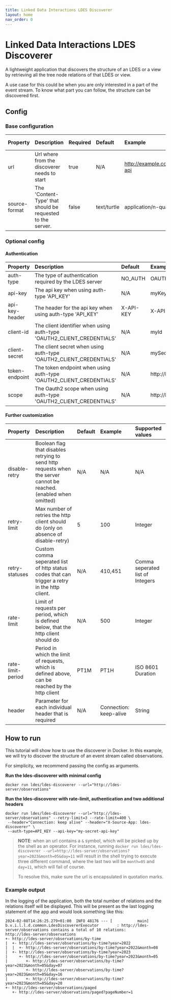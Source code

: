 ```yaml
---
title: Linked Data Interactions LDES Discoverer
layout: home
nav_order: 0
---
```


# Linked Data Interactions LDES Discoverer

A lightweight application that discovers the structure of an LDES or a view by retrieving all the tree node relations of
that LDES or view.

A use case for this could be when you are only interested in a part of the event stream. To know what part you can
follow, the structure can be discovered first.

## Config

### Base configuration

| Property      | Description                                                | Required | Default     | Example                   | Supported values                                                                                                        |
|:--------------|:-----------------------------------------------------------|:---------|:------------|:--------------------------|:------------------------------------------------------------------------------------------------------------------------|
| url           | Url where from the discoverer needs to start               | true     | N/A         | http://example.com/my-api | HTTP and HTTPS url                                                                                                      |
| source-format | The 'Content-Type' that should be requested to the server. | false    | text/turtle | application/n-quads       | Any type supported by [Apache Jena](https://jena.apache.org/documentation/io/rdf-input.html#determining-the-rdf-syntax) |

### Optional config

#### Authentication

| Property       | Description                                                            | Default   | Example                     | Supported values                              |
|:---------------|:-----------------------------------------------------------------------|:----------|:----------------------------|:----------------------------------------------|
| auth-type      | The type of authentication required by the LDES server                 | NO_AUTH   | OAUTH2_CLIENT_CREDENTIALS   | NO_AUTH, API_KEY or OAUTH2_CLIENT_CREDENTIALS |
| api-key        | The api key when using auth-type 'API_KEY'                             | N/A       | myKey                       | String                                        |
| api-key-header | The header for the api key when using auth-type 'API_KEY'              | X-API-KEY | X-API-KEY                   | String                                        |
| client-id      | The client identifier when using auth-type 'OAUTH2_CLIENT_CREDENTIALS' | N/A       | myId                        | String                                        |
| client-secret  | The client secret when using auth-type 'OAUTH2_CLIENT_CREDENTIALS'     | N/A       | mySecret                    | String                                        |
| token-endpoint | The token endpoint when using auth-type 'OAUTH2_CLIENT_CREDENTIALS'    | N/A       | http://localhost:8000/token | HTTP and HTTPS urls                           |
| scope          | The Oauth2 scope when using auth-type 'OAUTH2_CLIENT_CREDENTIALS'      | N/A       | http://localhost:8000/token | HTTP and HTTPS urls                           |

#### Further customization

| Property          | Description                                                                                                         | Default | Example                | Supported values                 |
|:------------------|:--------------------------------------------------------------------------------------------------------------------|:--------|:-----------------------|:---------------------------------|
| disable-retry     | Boolean flag that disables retrying to send http requests when the server cannot be reached. (enabled when omitted) | N/A     | N/A                    | N/A                              |
| retry-limit       | Max number of retries the http client should do (only on absence of disable-retry)                                  | 5       | 100                    | Integer                          |
| retry-statuses    | Custom comma seperated list of http status codes that can trigger a retry in the http client.                       | N/A     | 410,451                | Comma seperated list of Integers |
| rate-limit        | Limit of requests per period, which is defined below, that the http client should do                                | N/A     | 500                    | Integer                          |
| rate-limit-period | Period in which the limit of requests, which is defined above, can be reached by the http client                    | PT1M    | PT1H                   | ISO 8601 Duration                |
| header            | Parameter for each individual header that is required                                                               | N/A     | Connection: keep-alive | String                           |

## How to run

This tutorial will show how to use the discoverer in Docker.
In this example, we will try to discover the structure of an event stream called observations.

For simplicity, we recommend passing the config as arguments.

**Run the ldes-discoverer with minimal config**

```shell
docker run ldes/ldes-discoverer --url="http://ldes-server/observations"
```

**Run the ldes-discoverer with rate-limit, authentication and two additional headers**

```shell
docker run ldes/ldes-discoverer --url="http://ldes-server/observations" --retry-limit=3 --rate-limit=400 \
 --header="Connection: keep alive" --header="X-Source-App: ldes-discoverer" \
 --auth-type=API_KEY --api-key="my-secret-api-key"
```

> **NOTE**: when an url contains a `&` symbol, which will be picked up by the shell as an operator.
> For instance, running
> `docker run ldes/ldes-discoverer --url=http://ldes-server/observations?year=2023&month=05&day=11` will result in the
> shell trying to execute three different command, where the last two will be `month=05` and `day=11`, which will fail
> of course.
>
> To resolve this, make sure the url is encapsulated in quotation marks.

### Example output

In the logging of the application, both the total number of relations and the relations itself will be displayed. This
will be present as the last logging statement of the app and would look something like this:

```text
2024-02-08T14:26:25.279+01:00  INFO 48176 --- [           main] b.v.i.l.l.d.common.LdesDiscovererExecutor        : http://ldes-server/observations contains a total of 10 relations:
http://ldes-server/observations
+- http://ldes-server/observations/by-time
|  +- http://ldes-server/observations/by-time?year=2022
|  |  +- http://ldes-server/observations/by-time?year=2022&month=08
|  +- http://ldes-server/observations/by-time?year=2023
|     +- http://ldes-server/observations/by-time?year=2023&month=05
|        +- http://ldes-server/observations/by-time?year=2023&month=05&day=07
|        +- http://ldes-server/observations/by-time?year=2023&month=05&day=16
|        +- http://ldes-server/observations/by-time?year=2023&month=05&day=20
+- http://ldes-server/observations/paged
   +- http://ldes-server/observations/paged?pageNumber=1
```